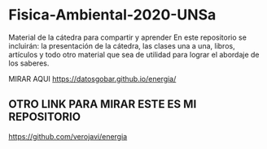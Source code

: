 # Fisica-Ambiental-2020-UNSa
Material de la cátedra para compartir y aprender
En este repositorio se incluirán: la presentación de la cátedra, las clases una a una, libros, artículos y todo otro material que sea de utilidad para lograr el abordaje de los saberes.

MIRAR AQUI
https://datosgobar.github.io/energia/

## OTRO LINK PARA MIRAR ESTE ES MI REPOSITORIO 
https://github.com/verojavi/energia

